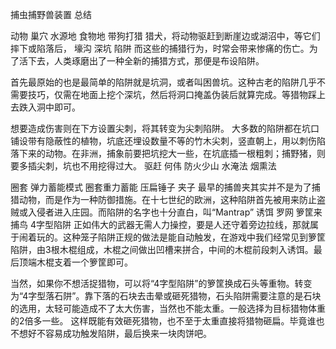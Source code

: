 捕虫捕野兽装置 总结



动物 巢穴 水源地  食物地
带狗打猎
猎犬，将动物驱赶到断崖边或湖沼中，等它们摔下或陷落后，
壕沟 深坑 陷阱
而这些的捕猎行为，时常会带来惨痛的伤亡。为了活下去，人类琢磨出了一种全新的捕猎方式，那便是布设陷阱。

首先最原始的也是最简单的陷阱就是坑洞，或者叫困兽坑。这种古老的陷阱几乎不需要技巧，仅需在地面上挖个深坑，然后将洞口掩盖伪装后就算完成。等猎物踩上去跌入洞中即可。

想要造成伤害则在下方设置尖刺，将其转变为尖刺陷阱。
大多数的陷阱都在坑口铺设带有隐蔽性的植物，坑底还埋设数量不等的竹木尖刺，竖直朝上，用以刺伤陷落下来的动物。在非洲，捕象前要把坑挖大一些，在坑底插一根粗刺；捕野猪，则要多插尖刺，坑也不用挖得过大。
驱赶 何伟
防火少山
水淹法
烟熏法

圈套
弹力蓄能模式
圈套重力蓄能  压扁锤子
夹子
最早的捕兽夹其实并不是为了捕猎动物，而是作为一种防御措施。在十七世纪的欧洲，这种陷阱首先被用来防止盗贼或入侵者进入庄园。而陷阱的名字也十分直白，叫“Mantrap”
诱饵
罗网
箩筐来捕鸟  4字型陷阱
正如伟大的武器无需人力操控，要是人还守着旁边拉线，那就属于闹着玩的。这种笼子陷阱正规的做法是能自动触发，在游戏中我们经常见到箩筐陷阱，由3根木棍组成，木棍之间做出凹槽来拼合，中间的木棍前段刺入诱饵。最后顶端木棍支着一个箩筐即可。

当然，如果你不想活捉猎物，可以将“4字型陷阱”的箩筐换成石头等重物。转变为“4字型落石阱”。靠下落的石块去击晕或砸死猎物，石头陷阱需要注意的是石块的选用，太轻可能造成不了太大伤害，当然也不能太重。一般选择为目标猎物体重的2倍多一些。
这样既能有效砸死猎物，也不至于太重直接将猎物砸扁。毕竟谁也不想好不容易成功触发陷阱，最后换来一块肉饼吧。

